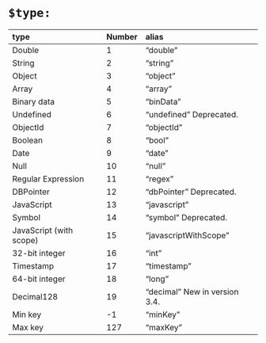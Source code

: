 
# `$type:`

| type | Number    | alias |
| :------------- | :------------- |:------------- |
|Double	|1|	“double”	|
|String	|2|	“string”	|
|Object	|3|	“object”	|
|Array	|4|	“array”	 |
|Binary data	|5|	“binData”	 |
|Undefined	|6|	“undefined”	Deprecated.|
|ObjectId	|7|	“objectId”	 |
|Boolean|	8|	“bool”	 |
|Date	|9|	“date”	 |
|Null	|10|	“null”	 |
|Regular Expression	|11|	“regex”	 |
|DBPointer	|12|	“dbPointer”	Deprecated.|
|JavaScript	|13|	“javascript”	 |
|Symbol	|14|	“symbol”	Deprecated.|
|JavaScript (with scope)	|15|	“javascriptWithScope”	 |
|32-bit integer	|16|	“int”	 |
|Timestamp	|17|	“timestamp”	 |
|64-bit integer	|18|	“long”	|
|Decimal128	|19|	“decimal”	New in version 3.4. |
|Min key	|-1	|“minKey”	 |
|Max key	|127	|“maxKey”|
